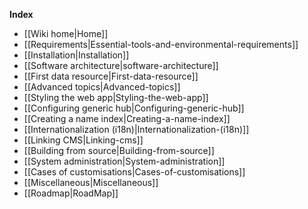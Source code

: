 **Index**
* [[Wiki home|Home]]
* [[Requirements|Essential-tools-and-environmental-requirements]]
* [[Installation|Installation]]
* [[Software architecture|software-architecture]]
* [[First data resource|First-data-resource]]
* [[Advanced topics|Advanced-topics]]
 * [[Styling the web app|Styling-the-web-app]]
 * [[Configuring generic hub|Configuring-generic-hub]]
 * [[Creating a name index|Creating-a-name-index]]
 * [[Internationalization (i18n)|Internationalization-(i18n)]]
 * [[Linking CMS|Linking-cms]]
 * [[Building from source|Building-from-source]]
 * [[System administration|System-administration]]
* [[Cases of customisations|Cases-of-customisations]]
* [[Miscellaneous|Miscellaneous]]
* [[Roadmap|RoadMap]]